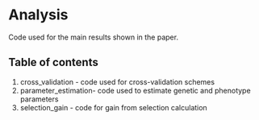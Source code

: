 # Analysis
Code used for the main results shown in the paper.

## Table of contents
1. cross_validation - code used for cross-validation schemes
2. parameter_estimation- code used to estimate genetic and phenotype parameters
3. selection_gain - code for gain from selection calculation
